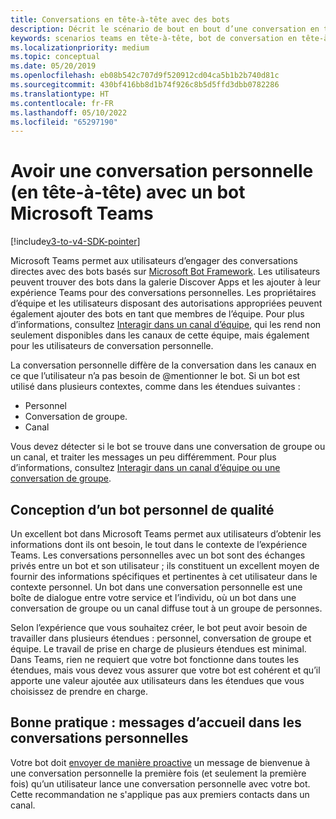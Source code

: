 ```yaml
---
title: Conversations en tête-à-tête avec des bots
description: Décrit le scénario de bout en bout d’une conversation en tête-à-tête avec un bot dans Microsoft Teams
keywords: scenarios teams en tête-à-tête, bot de conversation en tête-à-tête
ms.localizationpriority: medium
ms.topic: conceptual
ms.date: 05/20/2019
ms.openlocfilehash: eb08b542c707d9f520912cd04ca5b1b2b740d81c
ms.sourcegitcommit: 430bf416bb8d1b74f926c8b5d5ffd3dbb0782286
ms.translationtype: HT
ms.contentlocale: fr-FR
ms.lasthandoff: 05/10/2022
ms.locfileid: "65297190"
---
```

# <a name="have-a-personal-one-on-one-conversation-with-a-microsoft-teams-bot"></a>Avoir une conversation personnelle (en tête-à-tête) avec un bot Microsoft Teams

[!include[v3-to-v4-SDK-pointer](~/includes/v3-to-v4-pointer-bots.md)]

Microsoft Teams permet aux utilisateurs d’engager des conversations directes avec des bots basés sur [Microsoft Bot Framework](/azure/bot-service/?view=azure-bot-service-3.0&preserve-view=true). Les utilisateurs peuvent trouver des bots dans la galerie Discover Apps et les ajouter à leur expérience Teams pour des conversations personnelles. Les propriétaires d’équipe et les utilisateurs disposant des autorisations appropriées peuvent également ajouter des bots en tant que membres de l’équipe. Pour plus d’informations, consultez [Interagir dans un canal d’équipe](~/resources/bot-v3/bot-conversations/bots-conv-channel.md), qui les rend non seulement disponibles dans les canaux de cette équipe, mais également pour les utilisateurs de conversation personnelle.

La conversation personnelle diffère de la conversation dans les canaux en ce que l’utilisateur n’a pas besoin de @mentionner le bot. Si un bot est utilisé dans plusieurs contextes, comme dans les étendues suivantes :
* Personnel
* Conversation de groupe.
* Canal

Vous devez détecter si le bot se trouve dans une conversation de groupe ou un canal, et traiter les messages un peu différemment. Pour plus d’informations, consultez [Interagir dans un canal d’équipe ou une conversation de groupe](~/resources/bot-v3/bot-conversations/bots-conv-proactive.md).

## <a name="designing-a-great-personal-bot"></a>Conception d’un bot personnel de qualité

Un excellent bot dans Microsoft Teams permet aux utilisateurs d’obtenir les informations dont ils ont besoin, le tout dans le contexte de l’expérience Teams. Les conversations personnelles avec un bot sont des échanges privés entre un bot et son utilisateur ; ils constituent un excellent moyen de fournir des informations spécifiques et pertinentes à cet utilisateur dans le contexte personnel. Un bot dans une conversation personnelle est une boîte de dialogue entre votre service et l’individu, où un bot dans une conversation de groupe ou un canal diffuse tout à un groupe de personnes.

Selon l’expérience que vous souhaitez créer, le bot peut avoir besoin de travailler dans plusieurs étendues : personnel, conversation de groupe et équipe. Le travail de prise en charge de plusieurs étendues est minimal. Dans Teams, rien ne requiert que votre bot fonctionne dans toutes les étendues, mais vous devez vous assurer que votre bot est cohérent et qu’il apporte une valeur ajoutée aux utilisateurs dans les étendues que vous choisissez de prendre en charge.

## <a name="best-practice-welcome-messages-in-personal-conversations"></a>Bonne pratique : messages d’accueil dans les conversations personnelles

Votre bot doit [envoyer de manière proactive](~/resources/bot-v3/bot-conversations/bots-conv-proactive.md) un message de bienvenue à une conversation personnelle la première fois (et seulement la première fois) qu’un utilisateur lance une conversation personnelle avec votre bot. Cette recommandation ne s'applique pas aux premiers contacts dans un canal.
